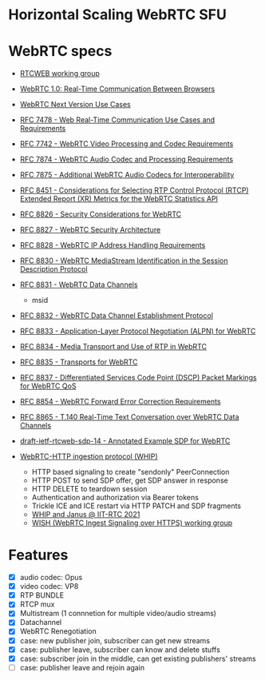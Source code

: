 Horizontal Scaling WebRTC SFU
========================================


WebRTC specs
========================================

* [RTCWEB working group](https://datatracker.ietf.org/wg/rtcweb/about/)
* [WebRTC 1.0: Real-Time Communication Between Browsers](https://www.w3.org/TR/webrtc/)
* [WebRTC Next Version Use Cases](https://www.w3.org/TR/webrtc-nv-use-cases/)
* [RFC 7478 - Web Real-Time Communication Use Cases and Requirements](https://datatracker.ietf.org/doc/rfc7478/)
* [RFC 7742 - WebRTC Video Processing and Codec Requirements](https://datatracker.ietf.org/doc/rfc7742/)
* [RFC 7874 - WebRTC Audio Codec and Processing Requirements](https://datatracker.ietf.org/doc/rfc7874/)
* [RFC 7875 - Additional WebRTC Audio Codecs for Interoperability](https://datatracker.ietf.org/doc/rfc7875/)
* [RFC 8451 - Considerations for Selecting RTP Control Protocol (RTCP) Extended Report (XR) Metrics for the WebRTC Statistics API](https://datatracker.ietf.org/doc/rfc8451/)
* [RFC 8826 - Security Considerations for WebRTC](https://datatracker.ietf.org/doc/rfc8826/)
* [RFC 8827 - WebRTC Security Architecture](https://datatracker.ietf.org/doc/rfc8827/)
* [RFC 8828 - WebRTC IP Address Handling Requirements](https://datatracker.ietf.org/doc/rfc8828/)
* [RFC 8830 - WebRTC MediaStream Identification in the Session Description Protocol](https://datatracker.ietf.org/doc/rfc8830/)
* [RFC 8831 - WebRTC Data Channels](https://datatracker.ietf.org/doc/rfc8831/)
    - msid
* [RFC 8832 - WebRTC Data Channel Establishment Protocol](https://datatracker.ietf.org/doc/rfc8832/)
* [RFC 8833 - Application-Layer Protocol Negotiation (ALPN) for WebRTC](https://datatracker.ietf.org/doc/rfc8833/)
* [RFC 8834 - Media Transport and Use of RTP in WebRTC](https://datatracker.ietf.org/doc/rfc8834/)
* [RFC 8835 - Transports for WebRTC](https://datatracker.ietf.org/doc/rfc8835/)
* [RFC 8837 - Differentiated Services Code Point (DSCP) Packet Markings for WebRTC QoS](https://datatracker.ietf.org/doc/rfc8837/)
* [RFC 8854 - WebRTC Forward Error Correction Requirements](https://datatracker.ietf.org/doc/rfc8854/)
* [RFC 8865 - T.140 Real-Time Text Conversation over WebRTC Data Channels](https://datatracker.ietf.org/doc/rfc8865/)
* [draft-ietf-rtcweb-sdp-14 - Annotated Example SDP for WebRTC](https://datatracker.ietf.org/doc/draft-ietf-rtcweb-sdp/)

* [WebRTC-HTTP ingestion protocol (WHIP)](https://datatracker.ietf.org/doc/draft-ietf-wish-whip/)
    - HTTP based signaling to create "sendonly" PeerConnection
    - HTTP POST to send SDP offer, get SDP answer in response
    - HTTP DELETE to teardown session
    - Authentication and authorization via Bearer tokens
    - Trickle ICE and ICE restart via HTTP PATCH and SDP fragments
    - [WHIP and Janus @ IIT-RTC 2021](https://www.slideshare.net/LorenzoMiniero/whip-and-janus-iitrtc-2021)
    - [WISH (WebRTC Ingest Signaling over HTTPS) working group](https://datatracker.ietf.org/wg/wish/about/)



Features
========================================

* [X] audio codec: Opus
* [X] video codec: VP8
* [X] RTP BUNDLE
* [X] RTCP mux
* [X] Multistream (1 connnetion for multiple video/audio streams)
* [X] Datachannel
* [X] WebRTC Renegotiation
* [X] case: new publisher join, subscriber can get new streams
* [X] case: publisher leave, subscriber can know and delete stuffs
* [X] case: subscriber join in the middle, can get existing publishers' streams
* [ ] case: publisher leave and rejoin again
